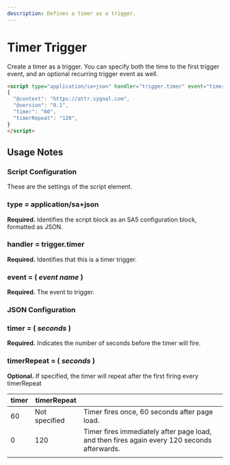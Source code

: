 ```yaml
---
description: Defines a timer as a trigger.
---
```


# Timer Trigger

Create a timer as a trigger.  You can specify both the time to the first trigger event, and an optional recurring trigger event as well.&#x20;

```html
<script type="application/sa+json" handler="trigger.timer" event="timer1">
{
  "@context": "https://attr.sygnal.com",
  "@version": "0.1",
  "timer": "60", 
  "timerRepeat": "120",
}
</script>
```





## Usage Notes

### Script Configuration

These are the settings of the script element.&#x20;

### type  = application/sa+json

**Required.**  Identifies the script block as an SA5 configuration block, formatted as JSON.&#x20;

### handler = trigger.timer

**Required.**  Identifies that this is a timer trigger.&#x20;

### event  = ( _event name_ )

**Required.**  The event to trigger.&#x20;

### JSON Configuration&#x20;

### timer = ( _seconds_ )

**Required.**  Indicates the number of seconds before the timer will fire.&#x20;

### timerRepeat = ( _seconds_ )&#x20;

**Optional.**  If specified, the timer will repeat after the first firing every timerRepeat



| timer | timerRepeat   |                                                                                              |
| ----- | ------------- | -------------------------------------------------------------------------------------------- |
| 60    | Not specified | Timer fires once, 60 seconds after page load.                                                |
| 0     | 120           | Timer fires immediately after page load, and then fires again every 120 seconds afterwards.  |
|       |               |                                                                                              |











